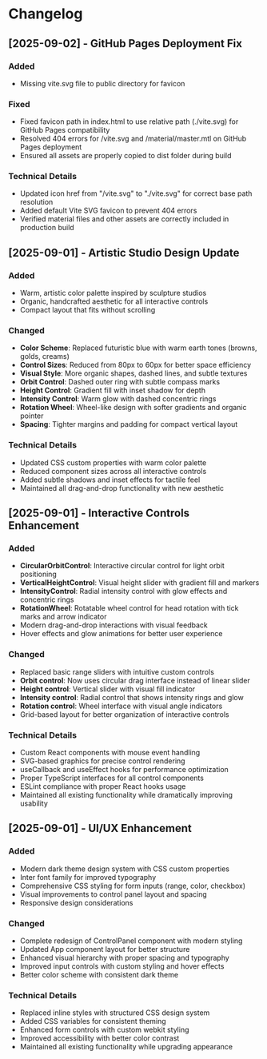 # Changelog

## [2025-09-02] - GitHub Pages Deployment Fix

### Added
- Missing vite.svg file to public directory for favicon

### Fixed
- Fixed favicon path in index.html to use relative path (./vite.svg) for GitHub Pages compatibility
- Resolved 404 errors for /vite.svg and /material/master.mtl on GitHub Pages deployment
- Ensured all assets are properly copied to dist folder during build

### Technical Details
- Updated icon href from "/vite.svg" to "./vite.svg" for correct base path resolution
- Added default Vite SVG favicon to prevent 404 errors
- Verified material files and other assets are correctly included in production build

## [2025-09-01] - Artistic Studio Design Update

### Added
- Warm, artistic color palette inspired by sculpture studios
- Organic, handcrafted aesthetic for all interactive controls
- Compact layout that fits without scrolling

### Changed
- **Color Scheme**: Replaced futuristic blue with warm earth tones (browns, golds, creams)
- **Control Sizes**: Reduced from 80px to 60px for better space efficiency
- **Visual Style**: More organic shapes, dashed lines, and subtle textures
- **Orbit Control**: Dashed outer ring with subtle compass marks
- **Height Control**: Gradient fill with inset shadow for depth
- **Intensity Control**: Warm glow with dashed concentric rings
- **Rotation Wheel**: Wheel-like design with softer gradients and organic pointer
- **Spacing**: Tighter margins and padding for compact vertical layout

### Technical Details
- Updated CSS custom properties with warm color palette
- Reduced component sizes across all interactive controls
- Added subtle shadows and inset effects for tactile feel
- Maintained all drag-and-drop functionality with new aesthetic

## [2025-09-01] - Interactive Controls Enhancement

### Added
- **CircularOrbitControl**: Interactive circular control for light orbit positioning
- **VerticalHeightControl**: Visual height slider with gradient fill and markers
- **IntensityControl**: Radial intensity control with glow effects and concentric rings
- **RotationWheel**: Rotatable wheel control for head rotation with tick marks and arrow indicator
- Modern drag-and-drop interactions with visual feedback
- Hover effects and glow animations for better user experience

### Changed
- Replaced basic range sliders with intuitive custom controls
- **Orbit control**: Now uses circular drag interface instead of linear slider
- **Height control**: Vertical slider with visual fill indicator
- **Intensity control**: Radial control that shows intensity rings and glow
- **Rotation control**: Wheel interface with visual angle indicators
- Grid-based layout for better organization of interactive controls

### Technical Details
- Custom React components with mouse event handling
- SVG-based graphics for precise control rendering
- useCallback and useEffect hooks for performance optimization
- Proper TypeScript interfaces for all control components
- ESLint compliance with proper React hooks usage
- Maintained all existing functionality while dramatically improving usability

## [2025-09-01] - UI/UX Enhancement

### Added
- Modern dark theme design system with CSS custom properties
- Inter font family for improved typography
- Comprehensive CSS styling for form inputs (range, color, checkbox)
- Visual improvements to control panel layout and spacing
- Responsive design considerations

### Changed
- Complete redesign of ControlPanel component with modern styling
- Updated App component layout for better structure
- Enhanced visual hierarchy with proper spacing and typography
- Improved input controls with custom styling and hover effects
- Better color scheme with consistent dark theme

### Technical Details
- Replaced inline styles with structured CSS design system
- Added CSS variables for consistent theming
- Enhanced form controls with custom webkit styling
- Improved accessibility with better color contrast
- Maintained all existing functionality while upgrading appearance